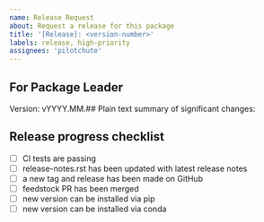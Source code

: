 ```yaml
---
name: Release Request
about: Request a release for this package
title: '[Release]: <version-number>'
labels: release, high-priority
assignees: 'pilotchute'
---
```

## For Package Leader

Version: vYYYY.MM.##
Plain text summary of significant changes:

## Release progress checklist

- [ ] CI tests are passing
- [ ] release-notes.rst has been updated with latest release notes
- [ ] a new tag and release has been made on GitHub
- [ ] feedstock PR has been merged
- [ ] new version can be installed via pip
- [ ] new version can be installed via conda
